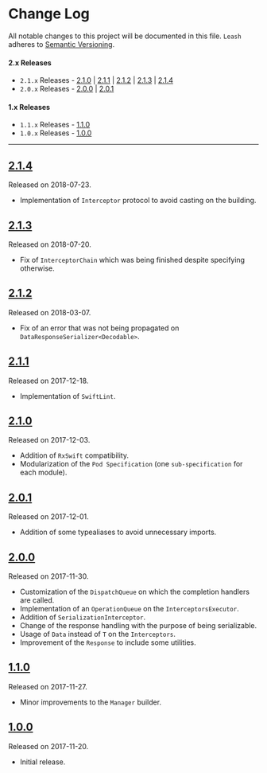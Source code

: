 # Change Log
All notable changes to this project will be documented in this file.
`Leash` adheres to [Semantic Versioning](http://semver.org/).

#### 2.x Releases
- `2.1.x` Releases - [2.1.0](#210) | [2.1.1](#211) | [2.1.2](#212) | [2.1.3](#213) | [2.1.4](#214)
- `2.0.x` Releases - [2.0.0](#200) | [2.0.1](#201)

#### 1.x Releases
- `1.1.x` Releases - [1.1.0](#110)
- `1.0.x` Releases - [1.0.0](#100)

---

## [2.1.4](https://github.com/LucianoPolit/Leash/releases/tag/2.1.4)
Released on 2018-07-23.

- Implementation of `Interceptor` protocol to avoid casting on the building.

## [2.1.3](https://github.com/LucianoPolit/Leash/releases/tag/2.1.3)
Released on 2018-07-20.

- Fix of `InterceptorChain` which was being finished despite specifying otherwise.

## [2.1.2](https://github.com/LucianoPolit/Leash/releases/tag/2.1.2)
Released on 2018-03-07.

- Fix of an error that was not being propagated on `DataResponseSerializer<Decodable>`.

## [2.1.1](https://github.com/LucianoPolit/Leash/releases/tag/2.1.1)
Released on 2017-12-18.

- Implementation of `SwiftLint`.

## [2.1.0](https://github.com/LucianoPolit/Leash/releases/tag/2.1.0)
Released on 2017-12-03.

- Addition of `RxSwift` compatibility.
- Modularization of the `Pod Specification` (one `sub-specification` for each module).

## [2.0.1](https://github.com/LucianoPolit/Leash/releases/tag/2.0.1)
Released on 2017-12-01.

- Addition of some typealiases to avoid unnecessary imports.

## [2.0.0](https://github.com/LucianoPolit/Leash/releases/tag/2.0.0)
Released on 2017-11-30.

- Customization of the `DispatchQueue` on which the completion handlers are called.
- Implementation of an `OperationQueue` on the `InterceptorsExecutor`.
- Addition of `SerializationInterceptor`.
- Change of the response handling with the purpose of being serializable.
- Usage of `Data` instead of `T` on the `Interceptors`.
- Improvement of the `Response` to include some utilities.

## [1.1.0](https://github.com/LucianoPolit/Leash/releases/tag/1.1.0)
Released on 2017-11-27.

- Minor improvements to the `Manager` builder.

## [1.0.0](https://github.com/LucianoPolit/Leash/releases/tag/1.0.0)
Released on 2017-11-20.

- Initial release.

